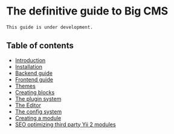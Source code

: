 # The definitive guide to Big CMS

```
This guide is under development.
```

## Table of contents

* [Introduction](introduction.md)
* [Installation](installing-big-cms.md)
* [Backend guide](backend-guide.md)
* [Frontend guide](frontend-guide.md)
* [Themes](themes.md)
* [Creating blocks](creating-blocks.md)
* [The plugin system](the-plugin-system.md)
* [The Editor](the-editor.md)
* [The config system](the-config-system.md)
* [Creating a module](https://github.com/bigbrush/yii2-cmf/blob/master/docs/creating-a-module.md)
* [SEO optimizing third party Yii 2 modules](seo-optimizing-third-party.md)
